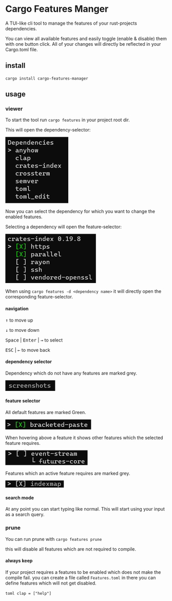 # Cargo Features Manger

A TUI-like cli tool to manage the features of your rust-projects dependencies.

You can view all available features and easily toggle (enable & disable) them with one button click. All of your changes
will directly be reflected in your Cargo.toml file.

## install

`cargo install cargo-features-manager`

## usage

### viewer

To start the tool run `cargo features` in your project root dir.

This will open the dependency-selector:

![dependencySelector](resources/dependencySelector.png)

Now you can select the dependency for which you want to change the enabled features.

Selecting a dependency will open the feature-selector:

![featureSelector](resources/featureSelector.png)

When using `cargo features -d <dependency name>` it will directly open the corresponding feature-selector.

#### navigation

<kbd>↑</kbd> to move up

<kbd>↓</kbd> to move down

<kbd>Space</kbd> | <kbd>Enter</kbd> | <kbd>→</kbd> to select

<kbd>ESC</kbd> | <kbd>←</kbd> to move back

#### dependency selector

Dependency which do not have any features are marked grey.

![greyDependency](resources/greyDependency.png)

#### feature selector

All default features are marked Green.

![greenMark](resources/greenMark.png)

When hovering above a feature it shows other features which the selected feature requires.

![featureDependency](resources/featureDependency.png)

Features which an active feature requires are marked grey.

![greyFeature](resources/greyFeature.png)

#### search mode

At any point you can start typing like normal.
This will start using your input as a search query.

### prune

You can run prune with `cargo features prune`

this will disable all features which are not required to compile.

#### always keep

If your project requires a features to be enabled which does not make the compile fail. you can create a file
called `Features.toml` in there you can define features which will not get disabled.

`toml
clap = ["help"]
`